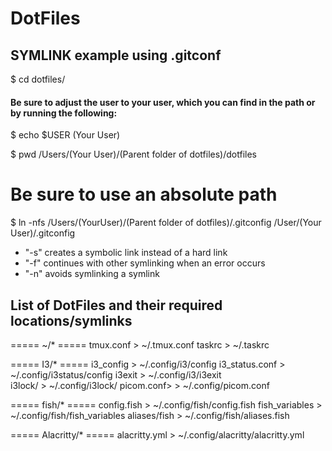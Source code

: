 # DotFiles


## SYMLINK example using .gitconf

$ cd dotfiles/ 
#### Be sure to adjust the user to your user, which you can find in the path or by running the following:

$ echo $USER
(Your User)

$ pwd
/Users/(Your User)/(Parent folder of dotfiles)/dotfiles

# Be sure to use an absolute path
$ ln -nfs /Users/(YourUser)/(Parent folder of dotfiles)/.gitconfig /User/(Your User)/.gitconfig

- "-s" creates a symbolic link instead of a hard link
- "-f" continues with other symlinking when an error occurs
- "-n" avoids symlinking a symlink


## List of DotFiles and their required locations/symlinks

===== ~/* ===== 
<FILE>                <LOCATION>
tmux.conf        >    ~/.tmux.conf
taskrc           >    ~/.taskrc


===== I3/* ===== 
<FILE>               <LOCATION>
i3_config        >   ~/.config/i3/config
i3_status.conf   >   ~/.config/i3status/config
i3exit           >   ~/.config/i3/i3exit  
i3lock/          >   ~/.config/i3lock/
picom.conf>      >   ~/.config/picom.conf


===== fish/* =====
config.fish      >   ~/.config/fish/config.fish
fish_variables   >   ~/.config/fish/fish_variables
aliases/fish     >   ~/.config/fish/aliases.fish


===== Alacritty/* =====
alacritty.yml    >   ~/.config/alacritty/alacritty.yml
